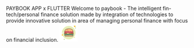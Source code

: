 PAYBOOK APP x FLUTTER
Welcome to paybook - The  intelligent  fin-tech/personal  finance  solution  made  by  integration  of  technologies  to  provide  innovative  solution  in  area  of  managing  personal  finance with focus on financial inclusion.
![My Image](frontend/images/food.png)